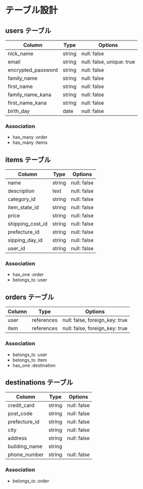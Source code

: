 # テーブル設計

## users テーブル

| Column             | Type   | Options                   |
| ------------------ | ------ | ------------------------- |
| nick_name          | string | null: false               |
| email              | string | null: false, unique: true |
| encrypted_password | string | null: false               |
| family_name        | string | null: false               |
| first_name         | string | null: false               |
| family_name_kana   | string | null: false               |
| first_name_kana    | string | null: false               |
| birth_day          | date   | null: false               |

### Association
- has_many :order
- has_many :items

## items テーブル

| Column           | Type       | Options     |
| ---------------- | ---------- | ----------- |
| name             | string     | null: false |
| description      | text       | null: false |
| category_id      | string     | null: false |
| item_state_id    | string     | null: false |
| price            | string     | null: false |
| shipping_cost_id | string     | null: false |
| prefecture_id    | string     | null: false |
| sipping_day_id   | string     | null: false |
| user_id          | string     | null: false |

### Association
- has_one :order 
- belongs_to :user

## orders テーブル

| Column | Type       | Options                        |
| ------ | ---------- | ------------------------------ |
| user   | references | null: false, foreign_key: true |
| item   | references | null: false, foreign_key: true |

### Association

- belongs_to :user
- belongs_to :item
- has_one :destination

## destinations テーブル

| Column        | Type       | Options     |
| ------------  | ---------- | ----------- |
| credit_card   | string     | null: false |
| post_code     | string     | null: false |
| prefecture_id | string     | null: false |
| city          | string     | null: false |
| address       | string     | null: false |
| building_name | string     |             |
| phone_number  | string     | null: false |

### Association

- belongs_to :order